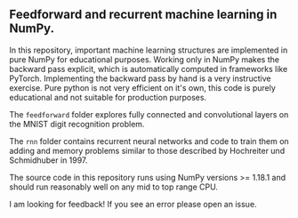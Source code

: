Feedforward and recurrent machine learning in NumPy.
-----------------------------------------------------

In this repository, important machine learning structures are implemented 
in pure NumPy for educational purposes. Working only in NumPy makes the backward
pass explicit, which is automatically computed in frameworks like PyTorch.
Implementing the backward pass by hand is a very instructive exercise.
Pure python is not very efficient on it's own, this code is purely educational
and not suitable for production purposes.

The ```feedforward``` folder explores fully connected and convolutional
layers on the MNIST digit recognition problem.

The ```rnn``` folder contains recurrent neural networks and code to train them
on adding and memory problems similar to those described by Hochreiter und
Schmidhuber in 1997.

The source code in this repository runs using NumPy versions >= 1.18.1
and should run reasonably well on any mid to top range CPU.

I am looking for feedback! If you see an error please open an issue.

